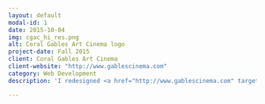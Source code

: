 ```yaml
---
layout: default
modal-id: 1
date: 2015-10-04
img: cgac_hi_res.png
alt: Coral Gables Art Cinema logo
project-date: Fall 2015
client: Coral Gables Art Cinema
client-website: "http://www.gablescinema.com"
category: Web Development
description: 'I redesigned <a href="http://www.gablescinema.com" target="_blank">gablescinema.com</a> with a clean, responsive layout that brings their content to the forefront on both desktop and mobile platforms. I delivered a customized deployment of django CMS to offer a quick way of managing their content (in fact, it used to take 30 minutes for them to create a film entry -- it now takes 3) and an easy way to integrate with their 3<sup>rd</sup> party payment API. Content is aggressively cached to ensure quick server responses. I wore every hat for this project -- design, front-end and back-end development, as well as system administrator tasks such as deployment and switching DNS records to a new host.'

---
```

